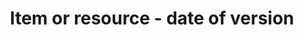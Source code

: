 ---
title: 'Item or resource - date of version'
field: 'is.dateOfVersion'
slug: 'resource-status-date-of-version'
description: 'Date as indicated on the resource'
comment: 'yyyy-mm-dd'
required: False
policy: 'Date. Single value only.'
---